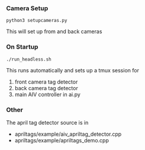 ### Camera Setup
```
python3 setupcameras.py
```
This will set up from and back cameras

### On Startup
```
./run_headless.sh
```
This runs automatically and sets up a tmux session for 
1. front camera tag detector
2. back camera tag detector
3. main AIV controller in ai.py 

### Other

The april tag detector source is in
* apriltags/example/aiv_apriltag_detector.cpp
* apriltags/example/apriltags_demo.cpp

